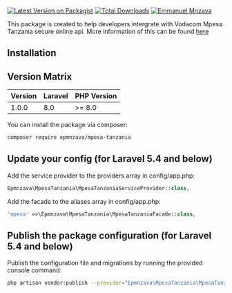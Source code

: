 [![Latest Version on Packagist](https://img.shields.io/packagist/v/epmnzava/mpesa-tanzania.svg?style=flat-square)](https://packagist.org/packages/epmnzava/mpesa-tanzania)
[![Total Downloads](https://img.shields.io/packagist/dt/epmnzava/tigosecure.svg?style=flat-square)](https://packagist.org/packages/epmnzava/mpesa-tanzania)
[![Emmanuel Mnzava](https://img.shields.io/badge/Author-Emmanuel%20Mnzava-green)](mailto:epmnzava@gmail.com)

This package is created to help developers intergrate with Vodacom Mpesa Tanzania secure online api. More information of this can be found [here](https://epmnzava.medium.com/)

## Installation


## Version Matrix

Version | Laravel   | PHP Version
------- | --------- | ------------
1.0.0   | 8.0       | >= 8.0 


You can install the package via composer:

```bash
composer require epmnzava/mpesa-tanzania
```

## Update your config (for Laravel 5.4 and below)

Add the service provider to the providers array in config/app.php:

```php
Epmnzava\MpesaTanzania\MpesaTanzaniaServiceProvider::class,
```
Add the facade to the aliases array in config/app.php:

```php
'mpesa' =>\Epmnzava\MpesaTanzania\MpesaTanzaniaFacade::class,
```

## Publish the package configuration (for Laravel 5.4 and below)

Publish the configuration file and migrations by running the provided console command:

```bash
php artisan vendor:publish --provider="Epmnzava\MpesaTanzania\MpesaTanzaniaServiceProvider"